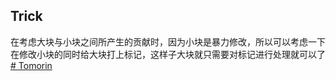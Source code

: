 





## Trick

在考虑大块与小块之间所产生的贡献时，因为小块是暴力修改，所以可以考虑一下在修改小块的同时给大块打上标记，这样子大块就只需要对标记进行处理就可以了 [# Tomorin](https://www.cnblogs.com/impyl/p/16787032.html)


